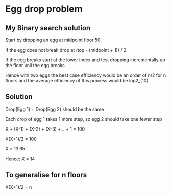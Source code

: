 # Egg drop problem

## My Binary search solution

Start by dropping an egg at midpoint floor 50

If the egg does not break drop at (top - (midpoint + 1)) / 2

If the egg breaks start at the lower index and test dropping incrementally up the floor unil the egg breaks

Hence with two eggs the best case efficiency would be an order of n/2 for n floors and the average efficiency of this process would be log2\_(10)

## Solution

Drop(Egg 1) + Drop(Egg 2) should be the same

Each drop of egg 1 takes 1 more step, so egg 2 should take one fewer step

X + (X-1) + (X-2) + (X-3) + .. + 1 = 100

X(X+1)/2 = 100

X = 13.65

Hence: X = 14

## To generalise for n floors

X(X+1)/2 = n
